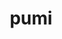 ---
title: "pumi"
layout: cache
categories: [package, v0.19]
meta: {"versions": ["2.2.7"], "compilers": ["gcc@=11.1.0", "oneapi@=2022.1.0"], "oss": ["ubuntu20.04"], "platforms": ["linux"], "targets": ["x86_64"], "stacks": ["e4s", "e4s-oneapi"], "num_specs": 2, "num_specs_by_stack": {"e4s": 1, "e4s-oneapi": 1}}
spec_details: [{"hash": "ip6hzdwno4j5rck2vxxbd4tgrchi2k4c", "compiler": "gcc@=11.1.0", "versions": ["2.2.7"], "os": "ubuntu20.04", "platform": "linux", "target": "x86_64", "variants": ["build_system=cmake", "build_type=RelWithDebInfo", "~fortran", "~int64", "~ipo", "~shared", "simmodsuite=none", "+simmodsuite_version_check", "~testing", "~zoltan"], "stacks": ["e4s"], "size": "-", "tarball": "https://binaries.spack.io/releases/v0.19/build_cache/linux-ubuntu20.04-x86_64/gcc-11.1.0/pumi-2.2.7/linux-ubuntu20.04-x86_64-gcc-11.1.0-pumi-2.2.7-ip6hzdwno4j5rck2vxxbd4tgrchi2k4c.spack"}, {"hash": "fjqrh4qsrn5pm757xwkwxox2sajy4rxc", "compiler": "oneapi@=2022.1.0", "versions": ["2.2.7"], "os": "ubuntu20.04", "platform": "linux", "target": "x86_64", "variants": ["build_system=cmake", "build_type=RelWithDebInfo", "~fortran", "~int64", "~ipo", "~shared", "simmodsuite=none", "+simmodsuite_version_check", "~testing", "~zoltan"], "stacks": ["e4s-oneapi"], "size": "-", "tarball": "https://binaries.spack.io/releases/v0.19/build_cache/linux-ubuntu20.04-x86_64/oneapi-2022.1.0/pumi-2.2.7/linux-ubuntu20.04-x86_64-oneapi-2022.1.0-pumi-2.2.7-fjqrh4qsrn5pm757xwkwxox2sajy4rxc.spack"}]
---